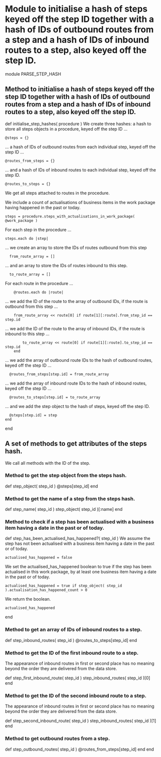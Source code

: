 # Module to initialise a hash of steps keyed off the step ID together with a hash of IDs of outbound routes from a step and a hash of IDs of inbound routes to a step, also keyed off the step ID.

module PARSE_STEP_HASH
## Method to initialise a hash of steps keyed off the step ID together with a hash of IDs of outbound routes from a step and a hash of IDs of inbound routes to a step, also keyed off the step ID.

  def initialise_step_hashes( procedure )
We create three hashes: a hash to store all steps objects in a procedure, keyed off the step ID ...

    @steps = {}
... a hash of IDs of outbound routes from each individual step, keyed off the step ID ...

    @routes_from_steps = {}
... and a hash of IDs of inbound routes to each individual step, keyed off the step ID.

    @routes_to_steps = {}
We get all steps attached to routes in the procedure.

We include a count of actualisations of business items in the work package having happened in the past or today.

    steps = procedure.steps_with_actualisations_in_work_package( @work_package )
For each step in the procedure ...

    steps.each do |step|
... we create an array to store the IDs of routes outbound from this step

      from_route_array = []
... and an array to store the IDs of routes inbound to this step.

      to_route_array = []
For each route in the procedure ...

    	@routes.each do |route|
... we add the ID of the route to the array of outbound IDs, if the route is outbound from this step ...

        from_route_array << route[0] if route[1][:route].from_step_id == step.id
... we add the ID of the route to the array of inbound IDs, if the route is inbound to this step ...

    		to_route_array << route[0] if route[1][:route].to_step_id == step.id
    	end
... we add the array of outbound route IDs to the hash of outbound routes, keyed off the step ID ...

      @routes_from_steps[step.id] = from_route_array
... we add the array of inbound route IDs to the hash of inbound routes, keyed off the step ID ...

      @routes_to_steps[step.id] = to_route_array
... and we add the step object to the hash of steps, keyed off the step ID.

      @steps[step.id] = step
    end
  end
## A set of methods to get attributes of the steps hash.

We call all methods with the ID of the step.

### Method to get the step object from the steps hash.

  def step_object( step_id )
    @steps[step_id]
  end
### Method to get the name of a step from the steps hash.

  def step_name( step_id )
    step_object( step_id )[:name]
  end
### Method to check if a step has been actualised with a business item having a date in the past or of today.

  def step_has_been_actualised_has_happened?( step_id )
We assume the step has not been actualised with a business item having a date in the past or of today.

    actualised_has_happened = false
We set the actualised_has_happened boolean to true if the step has been actualised in this work package, by at least one business item having a date in the past or of today.

    actualised_has_happened = true if step_object( step_id ).actualisation_has_happened_count > 0
We return the boolean.

    actualised_has_happened
  end
### Method to get an array of IDs of inbound routes to a step.

  def step_inbound_routes( step_id )
    @routes_to_steps[step_id]
  end
### Method to get the ID of the first inbound route to a step.

The appearance of inbound routes in first or second place has no meaning beyond the order they are delivered from the data store.

  def step_first_inbound_route( step_id )
    step_inbound_routes( step_id )[0]
  end
### Method to get the ID of the second inbound route to a step.

The appearance of inbound routes in first or second place has no meaning beyond the order they are delivered from the data store.

  def step_second_inbound_route( step_id )
    step_inbound_routes( step_id )[1]
  end
### Method to get outbound routes from a step.

  def step_outbound_routes( step_id )
    @routes_from_steps[step_id]
  end
end